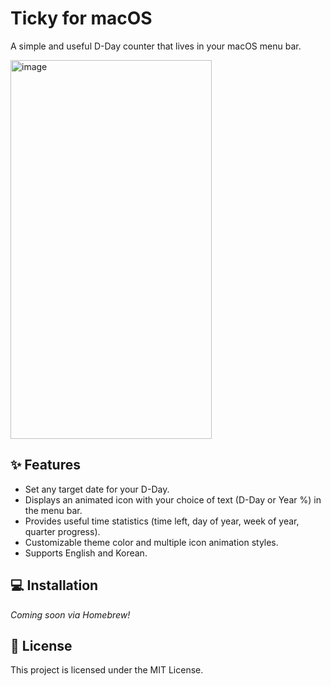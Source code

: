 # Ticky for macOS


A simple and useful D-Day counter that lives in your macOS menu bar.

<img width="322" height="606" alt="image" src="https://github.com/user-attachments/assets/5f902605-ce83-4202-97ab-27cc694301cc" />


## ✨ Features

-   Set any target date for your D-Day.
-   Displays an animated icon with your choice of text (D-Day or Year %) in the menu bar.
-   Provides useful time statistics (time left, day of year, week of year, quarter progress).
-   Customizable theme color and multiple icon animation styles.
-   Supports English and Korean.

## 💻 Installation

*Coming soon via Homebrew!*

## 📜 License

This project is licensed under the MIT License.
